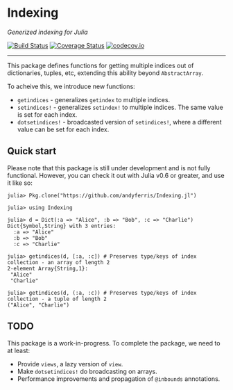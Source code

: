 # Indexing

*Generized indexing for Julia*

[![Build Status](https://travis-ci.org/andyferris/Indexing.jl.svg?branch=master)](https://travis-ci.org/andyferris/Indexing.jl)
[![Coverage Status](https://coveralls.io/repos/andyferris/Indexing.jl/badge.svg?branch=master&service=github)](https://coveralls.io/github/andyferris/Indexing.jl?branch=master)
[![codecov.io](http://codecov.io/github/andyferris/Indexing.jl/coverage.svg?branch=master)](http://codecov.io/github/andyferris/Indexing.jl?branch=master)

-----------

This package defines functions for getting multiple indices out of dictionaries, tuples,
etc, extending this ability beyond `AbstractArray`.

To acheive this, we introduce new functions:

 * `getindices` - generalizes `getindex` to multiple indices.
 * `setindices!` - generalizes `setindex!` to multiple indices. The same value is set for
   each index.
 * `dotsetindices!` - broadcasted version of `setindices!`, where a different value can be
   set for each index.

## Quick start

Please note that this package is still under development and is not fully functional. 
However, you can check it out with Julia v0.6 or greater, and use it like so:

```
julia> Pkg.clone("https://github.com/andyferris/Indexing.jl")

julia> using Indexing

julia> d = Dict(:a => "Alice", :b => "Bob", :c => "Charlie")
Dict{Symbol,String} with 3 entries:
  :a => "Alice"
  :b => "Bob"
  :c => "Charlie"

julia> getindices(d, [:a, :c]) # Preserves type/keys of index collection - an array of length 2
2-element Array{String,1}:
 "Alice"  
 "Charlie"

julia> getindices(d, (:a, :c)) # Preserves type/keys of index collection - a tuple of length 2
("Alice", "Charlie")
```

## TODO

This package is a work-in-progress. To complete the package, we need to at least:

  * Provide `views`, a lazy version of `view`.
  * Make `dotsetindices!` do broadcasting on arrays.
  * Performance improvements and propagation of `@inbounds` annotations.
